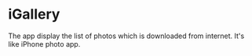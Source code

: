 # iGallery
The app display the list of photos which is downloaded from internet. It's like iPhone photo app.
